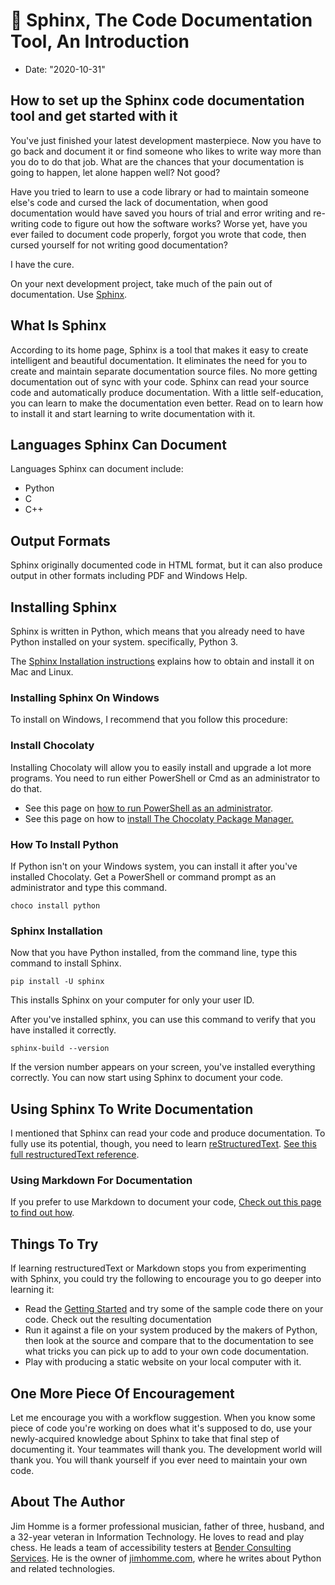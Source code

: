 # 📜 Sphinx, The Code Documentation Tool, An Introduction

- Date: "2020-10-31"

## How to set up the Sphinx code documentation tool and get started with it

You've just finished your latest development masterpiece. Now you have to go
back and document it or find someone who likes to write way more than you do to
do that job. What are the chances that your documentation is going to happen,
let alone happen well? Not good?

Have you tried to learn to use a code library or had to maintain someone else's
code and cursed the lack of documentation, when good documentation would have
saved you hours of trial and error writing and re-writing code to figure out how
the software works? Worse yet, have you ever failed to document code properly,
forgot you wrote that code, then cursed yourself for not writing good
documentation?

I have the cure.

<!--more-->

On your next development project, take much of the pain out of documentation.
Use [Sphinx](https://www.sphinx-doc.org/).

## What Is Sphinx

According to its home page, Sphinx is a tool that makes it easy to create
intelligent and beautiful documentation. It eliminates the need for you to
create and maintain separate documentation source files. No more getting
documentation out of sync with your code. Sphinx can read your source code and
automatically produce documentation. With a little self-education, you can learn
to make the documentation even better. Read on to learn how to install it and
start learning to write documentation with it.

## Languages Sphinx Can Document

Languages Sphinx can document include:

- Python
- C
- C++

## Output Formats

Sphinx originally documented code in HTML format, but it can also produce output
in other formats including PDF and Windows Help.

## Installing Sphinx

Sphinx is written in Python, which means that you already need to have Python
installed on your system. specifically, Python 3.

The
[Sphinx Installation instructions](https://www.sphinx-doc.org/en/master/usage/installation.html)
explains how to obtain and install it on Mac and Linux.

### Installing Sphinx On Windows

To install on Windows, I recommend that you follow this procedure:

### Install Chocolaty

Installing Chocolaty will allow you to easily install and upgrade a lot more
programs. You need to run either PowerShell or Cmd as an administrator to do
that.

- See this page on
  [how to run PowerShell as an administrator](https://www.jimhomme.com/).
- See this page on how to
  [install The Chocolaty Package Manager.](https://chocolatey.org/install)

### How To Install Python

If Python isn't on your Windows system, you can install it after you've
installed Chocolaty. Get a PowerShell or command prompt as an administrator and
type this command.

```text
choco install python
```

### Sphinx Installation

Now that you have Python installed, from the command line, type this command to
install Sphinx.

```shell
pip install -U sphinx
```

This installs Sphinx on your computer for only your user ID.

After you've installed sphinx, you can use this command to verify that you have
installed it correctly.

```shell
sphinx-build --version
```

If the version number appears on your screen, you've installed everything
correctly. You can now start using Sphinx to document your code.

## Using Sphinx To Write Documentation

I mentioned that Sphinx can read your code and produce documentation. To fully
use its potential, though, you need to learn
[reStructuredText](https://www.sphinx-doc.org/en/master/usage/restructuredtext/basics.html).
[See this full restructuredText reference](https://docutils.sourceforge.io/rst.html).

### Using Markdown For Documentation

If you prefer to use Markdown to document your code,
[Check out this page to find out how](https://www.sphinx-doc.org/en/master/usage/markdown.html).

## Things To Try

If learning restructuredText or Markdown stops you from experimenting with
Sphinx, you could try the following to encourage you to go deeper into learning
it:

- Read the
  [Getting Started](https://www.sphinx-doc.org/en/master/usage/quickstart.html)
  and try some of the sample code there on your code. Check out the resulting
  documentation
- Run it against a file on your system produced by the makers of Python, then
  look at the source and compare that to the documentation to see what tricks
  you can pick up to add to your own code documentation.
- Play with producing a static website on your local computer with it.

## One More Piece Of Encouragement

Let me encourage you with a workflow suggestion. When you know some piece of
code you're working on does what it's supposed to do, use your newly-acquired
knowledge about Sphinx to take that final step of documenting it. Your teammates
will thank you. The development world will thank you. You will thank yourself if
you ever need to maintain your own code.

## About The Author

Jim Homme is a former professional musician, father of three, husband, and a
32-year veteran in Information Technology. He loves to read and play chess. He
leads a team of accessibility testers at
[Bender Consulting Services](https://www.benderconsult.com/). He is the owner of
[jimhomme.com](https://www.jimhomme.com/), where he writes about Python and
related technologies.
